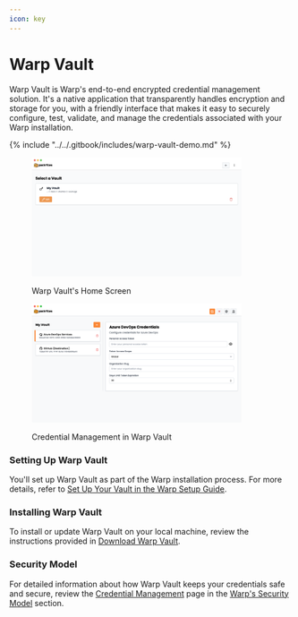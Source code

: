 ```yaml
---
icon: key
---
```


# Warp Vault

Warp Vault is Warp's end-to-end encrypted credential management solution. It's a native application that transparently handles encryption and storage for you, with a friendly interface that makes it easy to securely configure, test, validate, and manage the credentials associated with your Warp installation.

{% include "../../.gitbook/includes/warp-vault-demo.md" %}

<figure><img src="../../.gitbook/assets/Screenshot 2025-04-13 at 18.57.51.png" alt="" width="375"><figcaption><p>Warp Vault's Home Screen</p></figcaption></figure>

<figure><img src="../../.gitbook/assets/image (123).png" alt="" width="375"><figcaption><p>Credential Management in Warp Vault</p></figcaption></figure>

### Setting Up Warp Vault

You'll set up Warp Vault as part of the Warp installation process. For more details, refer to [Set Up Your Vault in the Warp Setup Guide](../../getting-started/quickstart/set-up-your-vault.md).

### Installing Warp Vault

To install or update Warp Vault on your local machine, review the instructions provided in [Download Warp Vault](download-warp-vault/).

### Security Model

For detailed information about how Warp Vault keeps your credentials safe and secure, review the [Credential Management](../../security/warp-security-model/credential-management.md) page in the [Warp's Security Model](../../security/warp-security-model/) section.
